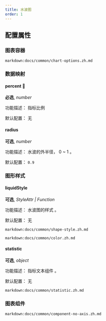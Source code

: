 ```yaml
---
title: 水波图
order: 1
---
```


## 配置属性

### 图表容器

`markdown:docs/common/chart-options.zh.md`

### 数据映射

#### percent 📌

**必选**, _number_

功能描述： 指标比例

默认配置： 无

#### radius

**可选**, _number_

功能描述： 水波的外半径， 0 ~ 1 。

默认配置： `0.9`

### 图形样式

#### liquidStyle

**可选**, _StyleAttr | Function_

功能描述： 水波图的样式 。

默认配置： 无

`markdown:docs/common/shape-style.zh.md`

`markdown:docs/common/color.zh.md`

#### statistic

**可选**, _object_

功能描述： 指标文本组件 。

默认配置： 无

`markdown:docs/common/statistic.zh.md`

### 图表组件

`markdown:docs/common/component-no-axis.zh.md`
